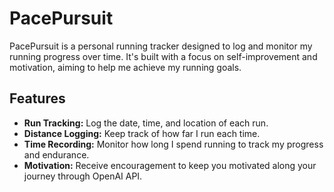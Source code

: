 # PacePursuit

PacePursuit is a personal running tracker designed to log and monitor my running progress over time. It's built with a focus on self-improvement and motivation, aiming to help me achieve my running goals.

## Features

- **Run Tracking:** Log the date, time, and location of each run.
- **Distance Logging:** Keep track of how far I run each time.
- **Time Recording:** Monitor how long I spend running to track my progress and endurance.
- **Motivation:** Receive encouragement to keep you motivated along your journey through OpenAI API.
